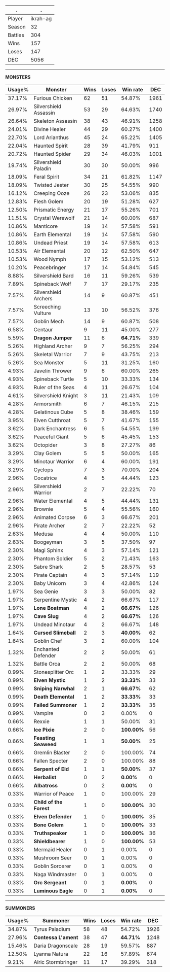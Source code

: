 .|.
|-|-
Player|ikrah-ag
Season|32
Battles|304
Wins|157
Loses|147
DEC|5056

---
**MONSTERS**

Usage%|Monster|Wins|Loses|Win rate|DEC|
-|-|-|-|-|-|
37.17%|Furious Chicken|62|51|54.87%|1961|
26.97%|Silvershield Assassin|53|29|64.63%|1740|
26.64%|Skeleton Assassin|38|43|46.91%|1258|
24.01%|Divine Healer|44|29|60.27%|1400|
22.70%|Lord Arianthus|45|24|65.22%|1405|
22.04%|Haunted Spirit|28|39|41.79%|911|
20.72%|Haunted Spider|29|34|46.03%|1001|
19.74%|Silvershield Paladin|30|30|50.00%|996|
18.09%|Feral Spirit|34|21|61.82%|1147|
18.09%|Twisted Jester|30|25|54.55%|990|
16.12%|Creeping Ooze|26|23|53.06%|835|
12.83%|Flesh Golem|20|19|51.28%|627|
12.50%|Prismatic Energy|21|17|55.26%|701|
11.51%|Crystal Werewolf|21|14|60.00%|687|
10.86%|Manticore|19|14|57.58%|591|
10.86%|Earth Elemental|19|14|57.58%|590|
10.86%|Undead Priest|19|14|57.58%|613|
10.53%|Air Elemental|20|12|62.50%|647|
10.53%|Wood Nymph|17|15|53.12%|513|
10.20%|Peacebringer|17|14|54.84%|545|
8.88%|Silvershield Bard|16|11|59.26%|539|
7.89%|Spineback Wolf|7|17|29.17%|235|
7.57%|Silvershield Archers|14|9|60.87%|451|
7.57%|Screeching Vulture|13|10|56.52%|376|
7.57%|Goblin Mech|14|9|60.87%|508|
6.58%|Centaur|9|11|45.00%|277|
5.59%|**Dragon Jumper**|11|6|**64.71%**|339|
5.26%|Highland Archer|9|7|56.25%|294|
5.26%|Skeletal Warrior|7|9|43.75%|213|
5.26%|Sea Monster|5|11|31.25%|160|
4.93%|Javelin Thrower|9|6|60.00%|265|
4.93%|Spineback Turtle|5|10|33.33%|134|
4.93%|Ruler of the Seas|4|11|26.67%|104|
4.61%|Silvershield Knight|3|11|21.43%|109|
4.28%|Armorsmith|6|7|46.15%|215|
4.28%|Gelatinous Cube|5|8|38.46%|159|
3.95%|Elven Cutthroat|5|7|41.67%|155|
3.62%|Dark Enchantress|6|5|54.55%|199|
3.62%|Peaceful Giant|5|6|45.45%|153|
3.62%|Octopider|3|8|27.27%|86|
3.29%|Clay Golem|5|5|50.00%|165|
3.29%|Minotaur Warrior|6|4|60.00%|191|
3.29%|Cyclops|7|3|70.00%|204|
2.96%|Cocatrice|4|5|44.44%|123|
2.96%|Silvershield Warrior|2|7|22.22%|70|
2.96%|Water Elemental|4|5|44.44%|131|
2.96%|Brownie|5|4|55.56%|160|
2.96%|Animated Corpse|6|3|66.67%|201|
2.96%|Pirate Archer|2|7|22.22%|52|
2.63%|Medusa|4|4|50.00%|110|
2.63%|Boogeyman|3|5|37.50%|97|
2.30%|Magi Sphinx|4|3|57.14%|121|
2.30%|Phantom Soldier|5|2|71.43%|163|
2.30%|Sabre Shark|2|5|28.57%|53|
2.30%|Pirate Captain|4|3|57.14%|119|
2.30%|Baby Unicorn|3|4|42.86%|124|
1.97%|Sea Genie|3|3|50.00%|82|
1.97%|Serpentine Mystic|4|2|66.67%|117|
1.97%|**Lone Boatman**|4|2|**66.67%**|126|
1.97%|**Cave Slug**|4|2|**66.67%**|126|
1.97%|Undead Minotaur|4|2|66.67%|148|
1.64%|**Cursed Slimeball**|2|3|**40.00%**|62|
1.64%|Goblin Chef|3|2|60.00%|104|
1.32%|Enchanted Defender|2|2|50.00%|61|
1.32%|Battle Orca|2|2|50.00%|68|
0.99%|Stonesplitter Orc|1|2|33.33%|29|
0.99%|**Elven Mystic**|1|2|**33.33%**|33|
0.99%|**Sniping Narwhal**|2|1|**66.67%**|62|
0.99%|**Death Elemental**|1|2|**33.33%**|33|
0.99%|**Failed Summoner**|1|2|**33.33%**|35|
0.99%|Vampire|0|3|0.00%|0|
0.66%|Rexxie|1|1|50.00%|31|
0.66%|**Ice Pixie**|2|0|**100.00%**|56|
0.66%|**Feasting Seaweed**|1|1|**50.00%**|25|
0.66%|Gremlin Blaster|2|0|100.00%|74|
0.66%|Fallen Specter|2|0|100.00%|88|
0.66%|**Serpent of Eld**|1|1|**50.00%**|37|
0.66%|**Herbalist**|0|2|**0.00%**|0|
0.66%|**Albatross**|0|2|**0.00%**|0|
0.33%|Warrior of Peace|1|0|100.00%|29|
0.33%|**Child of the Forest**|1|0|**100.00%**|30|
0.33%|**Elven Defender**|1|0|**100.00%**|35|
0.33%|**Bone Golem**|1|0|**100.00%**|33|
0.33%|**Truthspeaker**|1|0|**100.00%**|36|
0.33%|**Shieldbearer**|1|0|**100.00%**|53|
0.33%|Mermaid Healer|0|1|0.00%|0|
0.33%|Mushroom Seer|0|1|0.00%|0|
0.33%|Goblin Sorcerer|0|1|0.00%|0|
0.33%|Naga Windmaster|0|1|0.00%|0|
0.33%|**Orc Sergeant**|0|1|**0.00%**|0|
0.33%|**Luminous Eagle**|0|1|**0.00%**|0|

---
**SUMMONERS**

Usage%|Summoner|Wins|Loses|Win rate|DEC|
-|-|-|-|-|-|
34.87%|Tyrus Paladium|58|48|54.72%|1926|
27.96%|**Contessa L'ament**|38|47|**44.71%**|1248|
15.46%|Daria Dragonscale|28|19|59.57%|887|
12.50%|Lyanna Natura|22|16|57.89%|674|
9.21%|Alric Stormbringer|11|17|39.29%|318|
